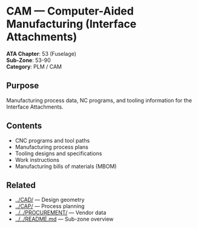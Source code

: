 # CAM — Computer-Aided Manufacturing (Interface Attachments)

**ATA Chapter**: 53 (Fuselage)  
**Sub-Zone**: 53-90  
**Category**: PLM / CAM

## Purpose

Manufacturing process data, NC programs, and tooling information for the Interface Attachments.

## Contents

- CNC programs and tool paths
- Manufacturing process plans
- Tooling designs and specifications
- Work instructions
- Manufacturing bills of materials (MBOM)

## Related

- [../CAD/](../CAD/) — Design geometry
- [../CAP/](../CAP/) — Process planning
- [../../PROCUREMENT/](../../PROCUREMENT/) — Vendor data
- [../../README.md](../../README.md) — Sub-zone overview
